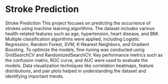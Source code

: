 # Stroke Prediction
Stroke Prediction
This project focuses on predicting the occurrence of strokes using machine learning algorithms. The dataset includes various health-related features such as age, hypertension, heart disease, and BMI. Multiple classification algorithms were applied, including Logistic Regression, Random Forest, SVM, K-Nearest Neighbors, and Gradient Boosting. To optimize the models, fine-tuning was conducted using GridSearchCV and RandomizedSearchCV. Key performance metrics such as the confusion matrix, ROC curve, and AUC were used to evaluate the models. Data visualization techniques like correlation heatmaps, feature distributions, and pair plots helped in understanding the dataset and identifying important trends.

